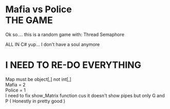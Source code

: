 <h1>Mafia vs Police  <br> THE GAME</h1>

Ok so.... this is a random game with:
Thread
Semaphore

ALL IN C#
yup... I don't have a soul anymore


<h1> I NEED TO RE-DO EVERYTHING </h1>
Map must be object[,] not int[,] <br>
Mafia = 2 <br>
Police = 1 <br>
I need to fix show_Matrix function cus it doesn't show pipes but only G and P ( Honestly in pretty good )

